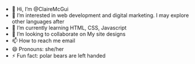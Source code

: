 - 👋 Hi, I’m @ClaireMcGui
- 👀 I’m interested in web development and digital marketing. I may explore other languages after
- 🌱 I’m currently learning HTML, CSS, Javascript
- 💞️ I’m looking to collaborate on My site designs
- 📫 How to reach me email 
- 😄 Pronouns: she/her
- ⚡ Fun fact: polar bears are left handed

<!---
ClaireMcGui/ClaireMcGui is a ✨ special ✨ repository because its `README.md` (this file) appears on your GitHub profile.
You can click the Preview link to take a look at your changes.
--->
